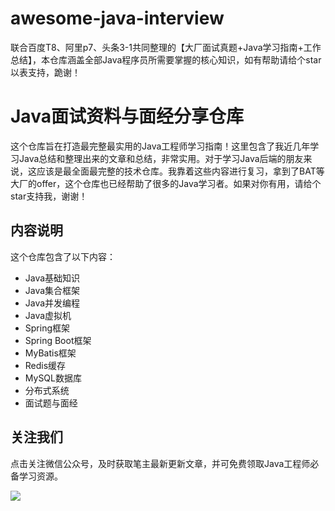 # awesome-java-interview
联合百度T8、阿里p7、头条3-1共同整理的【大厂面试真题+Java学习指南+工作总结】，本仓库涵盖全部Java程序员所需要掌握的核心知识，如有帮助请给个star以表支持，跪谢！

# Java面试资料与面经分享仓库

这个仓库旨在打造最完整最实用的Java工程师学习指南！这里包含了我近几年学习Java总结和整理出来的文章和总结，非常实用。对于学习Java后端的朋友来说，这应该是最全面最完整的技术仓库。我靠着这些内容进行复习，拿到了BAT等大厂的offer，这个仓库也已经帮助了很多的Java学习者。如果对你有用，请给个star支持我，谢谢！

## 内容说明

这个仓库包含了以下内容：

- Java基础知识
- Java集合框架
- Java并发编程
- Java虚拟机
- Spring框架
- Spring Boot框架
- MyBatis框架
- Redis缓存
- MySQL数据库
- 分布式系统
- 面试题与面经

## 关注我们

点击关注微信公众号，及时获取笔主最新更新文章，并可免费领取Java工程师必备学习资源。

![](https://mmbiz.qpic.cn/sz_mmbiz_png/mH8PDoj8tAwywkJA2nveafk6YMneOGbF133hn6sYia9nrWG5tMg8nJeu2aXLsbyY2AtVM8UL7gct0rKb7En4BDw/640?wx_fmt=png)
